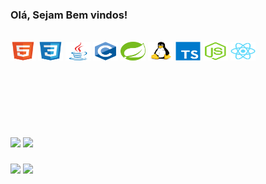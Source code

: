 ### Olá, Sejam Bem vindos!
<!--
**ElisabeteXavier/ElisabeteXavier** is a ✨ _special_ ✨ repository because its `README.md` (this file) appears on your GitHub profile.

Here are some ideas to get you started:

- 🔭 I’m currently working on ...
- 🌱 I’m currently learning ...
- 👯 I’m looking to collaborate on ...
- 🤔 I’m looking for help with ...
- 💬 Ask me about ...
- 📫 How to reach me: ...
- 😄 Pronouns: ...
- ⚡ Fun fact: ...
-->

<div style="display: inline_block"><br>
  <img align="center" alt="lis-HTML" height="30" width="40" src="https://raw.githubusercontent.com/devicons/devicon/master/icons/html5/html5-original.svg">
  <img align="center" alt="Lis-CSS" height="30" width="40" src="https://raw.githubusercontent.com/devicons/devicon/master/icons/css3/css3-original.svg">
    <img align="center" alt="Lis-Java" height="30" width="40" src="https://raw.githubusercontent.com/devicons/devicon/master/icons/java/java-original.svg">
  <img align="center" alt="Lis-C" height="30" width="40" src="https://raw.githubusercontent.com/devicons/devicon/master/icons/c/c-original.svg">
  <img align="center" alt="Lis-Spring" height="30" width="40" src="https://raw.githubusercontent.com/devicons/devicon/master/icons/spring/spring-original.svg">
    <img align="center" alt="Lis-Linux" height="30" width="40" src="https://raw.githubusercontent.com/devicons/devicon/master/icons/linux/linux-original.svg">
   <img align="center" alt="Lis-Linux" height="30" width="40" src="https://raw.githubusercontent.com/devicons/devicon/master/icons/typescript/typescript-original.svg">
   <img align="center" alt="Lis-Linux" height="30" width="40" src="https://raw.githubusercontent.com/devicons/devicon/master/icons/nodejs/nodejs-original.svg">
    <img align="center" alt="Lis-Linux" height="30" width="40" src="https://raw.githubusercontent.com/devicons/devicon/master/icons/react/react-original.svg">
 
  </div>

###  
<div style="padding-top: 100px">
<a href="https://www.linkedin.com/in/elisabete-x-491913125/" target="_blank"><img src="https://img.shields.io/badge/-LinkedIn-%230077B5?style=for-the-badge&logo=linkedin&logoColor=white" target="_blank"></a> 
 <a href="https://www.instagram.com/_betinx/" target="_blank"><img src="https://img.shields.io/badge/-Instagram-%23E4405F?style=for-the-badge&logo=instagram&logoColor=white" target="_blank"></a>
 </div>
 
 ### 
 <div>
<!--   <img height="180cm" src="https://github-readme-stats.vercel.app/api?username=ElisabeteXavier&show_icons=true&theme=dracula"/>
  <img height="180cm" src="https://github-readme-stats.vercel.app/api/top-langs/?username=ElisabeteXavier&hide_progress=true&theme=dracula"/> -->
<!--   <img height="180cm" src="https://github-readme-stats.vercel.app/api?username=ElisabeteXavier&show_icons=true&theme=tokyonight#gh-light-mode-only"/>
  <img height="180cm" src="https://github-readme-stats.vercel.app/api/top-langs/?username=ElisabeteXavier&layout=compact&theme=tokyonight#gh-light-mode-only"/> -->
    <img height="180cm" src="https://github-readme-stats.vercel.app/api?username=ElisabeteXavier&show_icons=true&bg_color=00000000"/>
   <img height="180cm" src="https://github-readme-stats.vercel.app/api/top-langs/?username=ElisabeteXavier&layout=compact&bg_color=00000000"/>   
</div>

 
